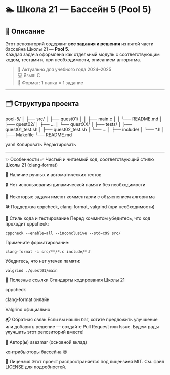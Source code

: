 # 🏊 Школа 21 — Бассейн 5 (Pool 5)

## 📌 Описание

Этот репозиторий содержит **все задания и решения** из пятой части бассейна Школы 21 — **Pool 5**.  
Каждая задача оформлена как отдельный модуль с соответствующим кодом, тестами и, при необходимости, описанием алгоритма.

> 📅 Актуально для учебного года 2024–2025  
> 💻 Язык: C  
> 📁 Формат: 1 папка = 1 задание

---

## 🗂️ Структура проекта

pool-5/
│
├── src/
│ ├── quest01/
│ │ ├── main.c
│ │ └── README.md
│ ├── quest02/
│ ├── ...
│ └── questXX/
│
├── tests/
│ ├── quest01_test.sh
│ ├── quest02_test.sh
│ └── ...
│
├── include/
│ └── *.h
│
├── Makefile
└── README.md

yaml
Копировать
Редактировать

---

✨ Особенности
✅ Чистый и читаемый код, соответствующий стилю Школы 21 (clang-format)

🧪 Наличие ручных и автоматических тестов

🔒 Нет использования динамической памяти без необходимости

🧠 Некоторые задачи имеют комментарии с объяснением алгоритма

🛠 Поддержка cppcheck, clang-format, valgrind (при необходимости)

🧪 Стиль кода и тестирование
Перед коммитом убедитесь, что код проходит cppcheck:
```
cppcheck --enable=all --inconclusive --std=c99 src/
```
Примените форматирование:
```
clang-format -i src/**/*.c include/*.h
```
Убедитесь, что нет утечек памяти:
```
valgrind ./quest01/main
```
🧠 Полезные ссылки
Стандарты кодирования Школы 21

cppcheck

clang-format онлайн

Valgrind официально

📬 Обратная связь
Если вы нашли баг, хотите предложить улучшение или добавить решение — создайте Pull Request или Issue.
Будем рады улучшить этот репозиторий вместе!

🏅 Автор(ы)
ssezmar (основной вклад)

контрибьюторы бассейна 😉

📝 Лицензия
Этот проект распространяется под лицензией MIT. См. файл LICENSE для подробностей.
